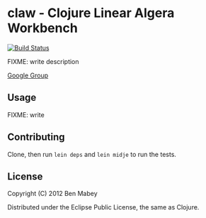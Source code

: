 # claw - Clojure Linear Algera Workbench

[![Build Status](https://secure.travis-ci.org/bmabey/claw.png)](http://travis-ci.org/bmabey/claw)

FIXME: write description

[Google Group](http://groups.google.com/group/clj-claw)

## Usage

FIXME: write

## Contributing

Clone, then run `lein deps` and `lein midje` to run the tests.

## License

Copyright (C) 2012 Ben Mabey

Distributed under the Eclipse Public License, the same as Clojure.
